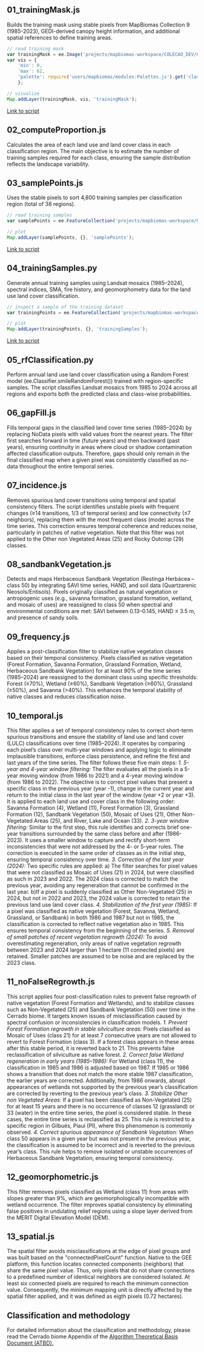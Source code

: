 ## 01_trainingMask.js
Builds the training mask using stable pixels from MapBiomas Collection 9 (1985-2023), GEDI-derived canopy height information, and additional spatial references to define training areas.
```javascript
// read training mask
var trainingMask = ee.Image('projects/mapbiomas-workspace/COLECAO_DEV/COLECAO10_DEV/CERRADO/LANDSAT/masks/cerrado_trainingMask_1985_2023_v1');
var vis = {
    'min': 0,
    'max': 62,
    'palette': require('users/mapbiomas/modules:Palettes.js').get('classification8')
    };

// visualize 
Map.addLayer(trainingMask, vis, 'trainingMask'); 
```
[Link to script](https://code.earthengine.google.com/270e1fcd56183416bc386cf8971e5731)

## 02_computeProportion.js
Calculates the area of each land use and land cover class in each classification region. The main objective is to estimate the number of training samples required for each class, ensuring the sample distribution reflects the landscape variability.

## 03_samplePoints.js
Uses the stable pixels to sort 4,800 training samples per classification region (total of 38 regions).
```javascript
// read training samples
var samplePoints = ee.FeatureCollection('projects/mapbiomas-workspace/COLECAO_DEV/COLECAO10_DEV/CERRADO/LANDSAT/sample/points/samplePoints_v1');

// plot
Map.addLayer(samplePoints, {}, 'samplePoints');
```
[Link to script](https://code.earthengine.google.com/341c97bacf3123b33ca6d91d8a52bec8)

## 04_trainingSamples.py
Generate annual training samples using Landsat mosaics (1985–2024), spectral indices, SMA, fire history, and geomorphometry data for the land use land cover classification.
```javascript
// inspect a sample of the training dataset 
var trainingPoints = ee.FeatureCollection('projects/mapbiomas-workspace/COLECAO_DEV/COLECAO10_DEV/CERRADO/LANDSAT/trainings/v11/train_col10_reg10_1985_v11');

// plot
Map.addLayer(trainingPoints, {}, 'trainingSamples');
```
[Link to script](https://code.earthengine.google.com/8dd90ac47d9b1b3e562a0d29d2d0b02c)

## 05_rfClassification.py
Perform annual land use land cover classification using a Random Forest model (ee.Classifier.smileRandomForest()) trained with region-specific samples. The script classifies Landsat mosaics from 1985 to 2024 across all regions and exports both the predicted class and class-wise probabilities.

## 06_gapFill.js
Fills temporal gaps in the classified land cover time series (1985–2024) by replacing NoData pixels with valid values from the nearest years. The filter first searches forward in time (future years) and then backward (past years), ensuring continuity in areas where cloud or shadow contamination affected classification outputs. Therefore, gaps should only remain in the final classified map when a given pixel was consistently classified as no-data throughout the entire temporal series. 

## 07_incidence.js
Removes spurious land cover transitions using temporal and spatial consistency filters. The script identifies unstable pixels with frequent changes (≥14 transitions, 1/3 of temporal series) and low connectivity (≤7 neighbors), replacing them with the most frequent class (mode) across the time series. This correction ensures temporal coherence and reduces noise, particularly in patches of native vegetation. Note that this filter was not applied to the Other non Vegetated Areas (25) and Rocky Outcrop (29) classes.  

## 08_sandbankVegetation.js
Detects and maps Herbaceous Sandbank Vegetation (Restinga Herbácea – class 50) by integrating SAVI time series, HAND, and soil data (Quartzarenic Neosols/Entisols). Pixels originally classified as natural vegetation or antropogenic uses (e.g., savanna formation, grassland formation, wetland, and mosaic of uses) are reassigned to class 50 when spectral and environmental conditions are met: SAVI between 0.13–0.145, HAND ≤ 3.5 m, and presence of sandy soils. 

## 09_frequency.js
Applies a post-classification filter to stabilize native vegetation classes based on their temporal consistency. Pixels classified as native vegetation (Forest Formation, Savanna Formation, Grassland Formation, Wetland, Herbaceous Sandbank Vegetation) for at least 90% of the time series (1985–2024) are reassigned to the dominant class using specific thresholds: Forest (≥70%), Wetland (≥60%), Sandbank Vegetation (≥60%), Grassland (≥50%), and Savanna (>40%). This enhances the temporal stability of native classes and reduces classification noise.

## 10_temporal.js
This filter applies a set of temporal consistency rules to correct short-term spurious transitions and ensure the stability of land use and land cover (LULC) classifications over time (1985–2024). It operates by comparing each pixel’s class over multi-year windows and applying logic to eliminate implausible transitions, enforce class persistence, and refine the first and last years of the time series. The filter follows these five main steps:
*1. 5-year and 4-year window filtering:* The filter evaluates all the pixels in a 5-year moving window (from 1986 to 2021) and a 4-year moving window (from 1986 to 2022). The objective is to correct pixel values that present a specific class in the previous year (year -1), change in the current year and return to the initial class in the last year of the window (year +2 or year +3). It is applied to each land use and cover class in the following order: Savanna Formation (4), Wetland (11), Forest Formation (3), Grassland Formation (12), Sandbank Vegetation (50), Mosaic of Uses (21), Other Non-Vegetated Areas (25), and River, Lake and Ocean (33).
*2. 3-year window filtering:* Similar to the first step, this rule identifies and corrects brief one-year transitions surrounded by the same class before and after (1986-2023). It uses a smaller window to capture and rectify short-term inconsistencies that were not addressed by the 4- or 5-year rules. The correction is executed in the same order of classes as in the initial step, ensuring temporal consistency over time.
*3. Correction of the last year (2024):* Two specific rules are applied: a) The filter searches for pixel values that were not classified as Mosaic of Uses (21) in 2024, but were classified as such in 2023 and 2022. The 2024 class is corrected to match the previous year, avoiding any regeneration that cannot be confirmed in the last year. b)If a pixel is suddenly classified as Other Non-Vegetated (25) in 2024, but not in 2022 and 2023, the 2024 value is corrected to retain the previous land use land cover class.
*4. Stabilization of the first year (1985):* If a pixel was classified as native vegetation (Forest, Savanna, Wetland, Grassland, or Sandbank) in both 1986 and 1987 but not in 1985, the classification is corrected to reflect native vegetation also in 1985. This ensures temporal consistency from the beginning of the series.
*5. Removal of small patches of recent vegetation regrowth (2024):* To avoid overestimating regeneration, only areas of native vegetation regrowth between 2023 and 2024 larger than 1 hectare (11 connected pixels) are retained. Smaller patches are assumed to be noise and are replaced by the 2023 class.

## 11_noFalseRegrowth.js
This script applies four post-classification rules to prevent false regrowth of native vegetation (Forest Formation and Wetlands), and to stabilize classes such as Non-Vegetated (25) and Sandbank Vegetation (50) over time in the Cerrado biome. It targets known issues of misclassification caused by spectral confusion or inconsistencies in classification models.
*1. Prevent Forest Formation regrowth in stable silviculture areas:* Pixels classified as Mosaic of Uses (class 21) for at least 7 consecutive years are not allowed to revert to Forest Formation (class 3).  If a forest class appears in these areas after this stable period, it is reverted back to 21. This prevents false reclassification of silviculture as native forest.
*2. Correct false Wetland regeneration in early years (1985–1986):* For Wetland (class 11), the classification in 1985 and 1986 is adjusted based on 1987. If 1985 or 1986 shows a transition that does not match the more stable 1987 classification, the earlier years are corrected. Additionally, from 1986 onwards, abrupt appearances of wetlands not supported by the previous year’s classification are corrected by reverting to the previous year’s class.
*3. Stabilize Other non Vegetated Areas:* If a pixel has been classified as Non-Vegetated (25) for at least 15 years and there is no occurrence of classes 12 (grassland) or 33 (water) in the entire time series, the pixel is considered stable. In these cases, the entire time series is reclassified as 25. This rule is restricted to a specific region in Gilbués, Piauí (PI), where this phenomenon is commonly observed.
*4. Correct spurious appearance of Sandbank Vegetation:* When class 50 appears in a given year but was not present in the previous year, the classification is assumed to be incorrect and is reverted to the previous year’s class. This rule helps to remove isolated or unstable occurrences of Herbaceous Sandbank Vegetation, ensuring temporal consistency.

## 12_geomorphometric.js
This filter removes pixels classified as Wetland (class 11) from areas with slopes greater than 9%, which are geomorphologically incompatible with wetland occurrence. The filter improves spatial consistency by eliminating false positives in undulating relief regions using a slope layer derived from the MERIT Digital Elevation Model (DEM).

## 13_spatial.js
The spatial filter avoids misclassifications at the edge of pixel groups and was built based on the "connectedPixelCount" function. Native to the GEE platform, this function locates connected components (neighbors) that share the same pixel value. Thus, only pixels that do not share connections to a predefined number of identical neighbors are considered isolated. At least six connected pixels are required to reach the minimum connection value. Consequently, the minimum mapping unit is directly affected by the spatial filter applied, and it was defined as eigth pixels (0.72 hectares).

## Classification and methodology
For detailed information about the classification and methodology, please read the Cerrado biome Appendix of the [Algorithm Theoretical Basis Document (ATBD).](https://mapbiomas.org/download-dos-atbds)


